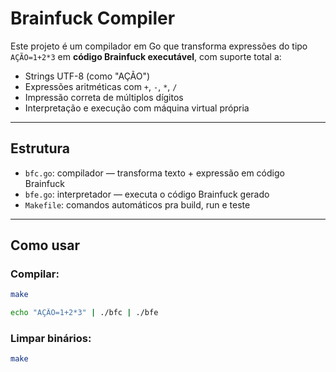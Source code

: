 # Brainfuck Compiler

Este projeto é um compilador em Go que transforma expressões do tipo `AÇÃO=1+2*3` em **código Brainfuck executável**, com suporte total a:

- Strings UTF-8 (como "AÇÃO")
- Expressões aritméticas com `+`, `-`, `*`, `/`
- Impressão correta de múltiplos dígitos
- Interpretação e execução com máquina virtual própria

---

## Estrutura

- `bfc.go`: compilador — transforma texto + expressão em código Brainfuck
- `bfe.go`: interpretador — executa o código Brainfuck gerado
- `Makefile`: comandos automáticos pra build, run e teste

---

## Como usar

### Compilar:

```bash
make
```

```bash
echo "AÇÃO=1+2*3" | ./bfc | ./bfe
```

### Limpar binários:

```bash
make
```

